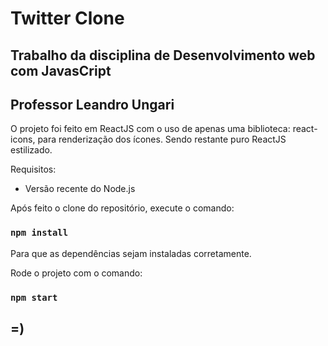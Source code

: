 # Twitter Clone
## Trabalho da disciplina de Desenvolvimento web com JavasCript
## Professor Leandro Ungari

O projeto foi feito em ReactJS com o uso de apenas uma biblioteca: react-icons, para renderização dos ícones. Sendo restante puro ReactJS estilizado.

Requisitos:

+ Versão recente do Node.js 

Após feito o clone do repositório, execute o comando:
### `npm install`
Para que as dependências sejam instaladas corretamente.

Rode o projeto com o comando:
### `npm start`

## =)